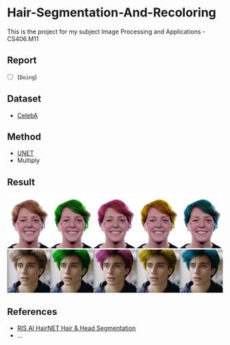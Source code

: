 # Hair-Segmentation-And-Recoloring
This is the project for my subject Image Processing and Applications - CS406.M11

## Report
- [ ] (``Doing``)

## Dataset

* [CelebA](http://mmlab.ie.cuhk.edu.hk/projects/CelebA.html)

## Method

* [UNET](https://towardsdatascience.com/understanding-semantic-segmentation-with-unet-6be4f42d4b47)
* Multiply

## Result
![result1](result/img1.jpg)
![result2](result/img2.jpg)
## References

* [RIS AI HairNET Hair & Head Segmentation](https://www.youtube.com/watch?v=__zKgNb2Qp8&t=449s)
* ...

